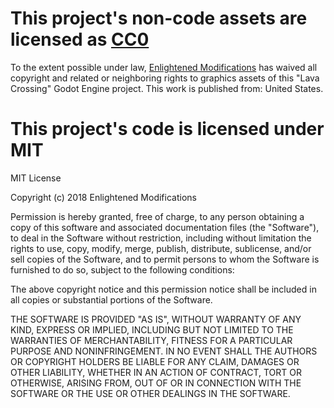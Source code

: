 # This project's non-code assets are licensed as [CC0](https://creativecommons.org/publicdomain/zero/1.0/)

To the extent possible under law, [Enlightened Modifications](https://enmod.itch.io/) has waived all copyright and related or neighboring rights to graphics assets of this "Lava Crossing" Godot Engine project. This work is published from: United States. 

# This project's code is licensed under MIT

MIT License

Copyright (c) 2018 Enlightened Modifications

Permission is hereby granted, free of charge, to any person obtaining a copy of this software and associated documentation files (the "Software"), to deal in the Software without restriction, including without limitation the rights to use, copy, modify, merge, publish, distribute, sublicense, and/or sell copies of the Software, and to permit persons to whom the Software is furnished to do so, subject to the following conditions:

The above copyright notice and this permission notice shall be included in all copies or substantial portions of the Software.

THE SOFTWARE IS PROVIDED "AS IS", WITHOUT WARRANTY OF ANY KIND, EXPRESS OR IMPLIED, INCLUDING BUT NOT LIMITED TO THE WARRANTIES OF MERCHANTABILITY, FITNESS FOR A PARTICULAR PURPOSE AND NONINFRINGEMENT. IN NO EVENT SHALL THE AUTHORS OR COPYRIGHT HOLDERS BE LIABLE FOR ANY CLAIM, DAMAGES OR OTHER LIABILITY, WHETHER IN AN ACTION OF CONTRACT, TORT OR OTHERWISE, ARISING FROM, OUT OF OR IN CONNECTION WITH THE SOFTWARE OR THE USE OR OTHER DEALINGS IN THE SOFTWARE.
